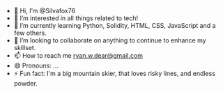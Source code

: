 - 👋 Hi, I’m @Silvafox76
- 👀 I’m interested in all things related to tech!
- 🌱 I’m currently learning Python, Solidity, HTML, CSS, JavaScript and a few others.
- 💞️ I’m looking to collaborate on anything to continue to enhance my skillset.
- 📫 How to reach me ryan.w.dear@gmail.com
- 😄 Pronouns: ...
- ⚡ Fun fact: I'm a big mountain skier, that loves risky lines, and endless powder. 

<!---
Silvafox76/Silvafox76 is a ✨ special ✨ repository because its `README.md` (this file) appears on your GitHub profile.
You can click the Preview link to take a look at your changes.
--->
